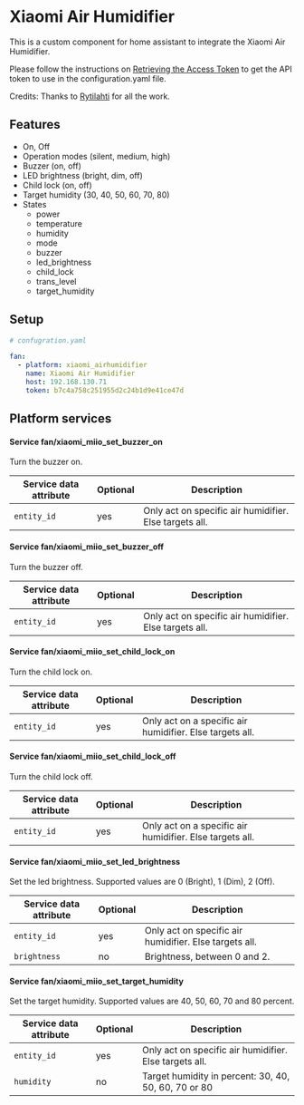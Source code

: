# Xiaomi Air Humidifier

This is a custom component for home assistant to integrate the Xiaomi Air Humidifier.

Please follow the instructions on [Retrieving the Access Token](https://home-assistant.io/components/xiaomi/#retrieving-the-access-token) to get the API token to use in the configuration.yaml file.

Credits: Thanks to [Rytilahti](https://github.com/rytilahti/python-miio) for all the work.

## Features
* On, Off
* Operation modes (silent, medium, high)
* Buzzer (on, off)
* LED brightness (bright, dim, off)
* Child lock (on, off)
* Target humidity (30, 40, 50, 60, 70, 80)
* States
  - power
  - temperature
  - humidity
  - mode
  - buzzer
  - led_brightness
  - child_lock
  - trans_level
  - target_humidity

## Setup

```yaml
# confugration.yaml

fan:
  - platform: xiaomi_airhumidifier
    name: Xiaomi Air Humidifier
    host: 192.168.130.71
    token: b7c4a758c251955d2c24b1d9e41ce47d
```

## Platform services

#### Service fan/xiaomi_miio_set_buzzer_on

Turn the buzzer on.

| Service data attribute    | Optional | Description                                              |
|---------------------------|----------|----------------------------------------------------------|
| `entity_id`               |      yes | Only act on specific air humidifier. Else targets all.   |

#### Service fan/xiaomi_miio_set_buzzer_off

Turn the buzzer off.

| Service data attribute    | Optional | Description                                              |
|---------------------------|----------|----------------------------------------------------------|
| `entity_id`               |      yes | Only act on specific air humidifier. Else targets all.   |

#### Service fan/xiaomi_miio_set_child_lock_on

Turn the child lock on.

| Service data attribute    | Optional | Description                                              |
|---------------------------|----------|----------------------------------------------------------|
| `entity_id`               |      yes | Only act on a specific air humidifier. Else targets all. |

#### Service fan/xiaomi_miio_set_child_lock_off

Turn the child lock off.

| Service data attribute    | Optional | Description                                              |
|---------------------------|----------|----------------------------------------------------------|
| `entity_id`               |      yes | Only act on a specific air humidifier. Else targets all. |

#### Service fan/xiaomi_miio_set_led_brightness

Set the led brightness. Supported values are 0 (Bright), 1 (Dim), 2 (Off).

| Service data attribute    | Optional | Description                                              |
|---------------------------|----------|----------------------------------------------------------|
| `entity_id`               |      yes | Only act on specific air humidifier. Else targets all.   |
| `brightness`              |       no | Brightness, between 0 and 2.                             |

#### Service fan/xiaomi_miio_set_target_humidity

Set the target humidity. Supported values are 40, 50, 60, 70 and 80 percent.

| Service data attribute    | Optional | Description                                              |
|---------------------------|----------|----------------------------------------------------------|
| `entity_id`               |      yes | Only act on specific air humidifier. Else targets all.   |
| `humidity`                |       no | Target humidity in percent: 30, 40, 50, 60, 70 or 80     |
